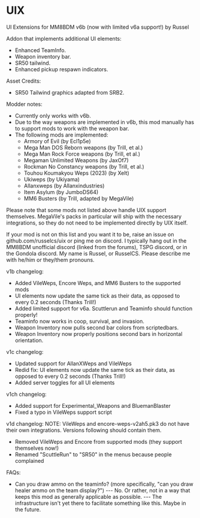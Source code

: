 # UIX

UI Extensions for MM8BDM v6b
(now with limited v6a support!)
by Russel

Addon that implements additional UI elements:
- Enhanced TeamInfo.
- Weapon inventory bar.
- SR50 tailwind.
- Enhanced pickup respawn indicators.

Asset Credits:
- SR50 Tailwind graphics adapted from SRB2.

Modder notes:
- Currently only works with v6b.
- Due to the way weapons are implemented in v6b, this mod manually has to support mods to work with the weapon bar.
- The following mods are implemented:
  - Armory of Evil (by Ecl1p5e)
  - Mega Man DOS Reborn weapons (by Trill, et al.)
  - Mega Man Rock Force weapons (by Trill, et al.)
  - Megaman Unlimited Weapons (by JaxOf7)
  - Rockman No Constancy weapons (by Trill, et al.)
  - Touhou Koumakyou Weps (2023) (by Xelt)
  - Ukiweps (by Ukiyama)
  - Allanxweps (by Allanxindustries)
  - Item Asylum (by JumboDS64)
  - MM6 Busters (by Trill, adapted by MegaVile)

Please note that some mods not listed above handle UIX support themselves. MegaVile's packs in particular will ship
with the necessary integrations, so they do not need to be implemented directly by UIX itself.

If your mod is not on this list and you want it to be, raise an issue on github.com/russelcs/uix or ping me on discord.
I typically hang out in the MM8BDM unofficial discord (linked from the forums), TSPG discord, or in the Gondola discord.
My name is Russel, or RusselCS. Please describe me with he/him or they/them pronouns.

v1b changelog:
- Added VileWeps, Encore Weps, and MM6 Busters to the supported mods
- UI elements now update the same tick as their data, as opposed to every 0.2 seconds (Thanks Trill!)
- Added limited support for v6a. Scuttlerun and Teaminfo should function properly!
- Teaminfo now works in coop, survival, and invasion.
- Weapon Inventory now pulls second bar colors from scriptedbars.
- Weapon Inventory now properly positions second bars in horizontal orientation.

v1c changelog:
- Updated support for AllanXWeps and VileWeps
- Redid fix: UI elements now update the same tick as their data, as opposed to every 0.2 seconds (Thanks Trill!)
- Added server toggles for all UI elements

v1ch changelog:
- Added support for Experimental_Weapons and BluemanBlaster
- Fixed a typo in VileWeps support script

v1d changelog:
NOTE: VileWeps and encore-weps-v2ah5.pk3 do not have their own integrations. Versions following should contain them.
- Removed VileWeps and Encore from supported mods (they support themselves now!)
- Renamed "ScuttleRun" to "SR50" in the menus because people complained

FAQs:
- Can you draw ammo on the teaminfo? (more specifically, "can you draw healer ammo on the team display?")
--- No. Or rather, not in a way that keeps this mod as generally applicable as possible.
--- The infrastructure isn't yet there to facilitate something like this. Maybe in the future.
